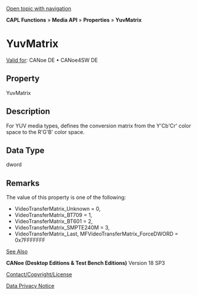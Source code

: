 [Open topic with navigation](../../../../../CANoeDEFamily.htm#Topics/CAPLFunctions/Media/Properties/CAPLfunctionYuvMatrix.md)

**CAPL Functions** » **Media API** » **Properties** » **YuvMatrix**

# YuvMatrix

[Valid for](../../../Shared/FeatureAvailability.md): CANoe DE • CANoe4SW DE

## Property

YuvMatrix

## Description

For YUV media types, defines the conversion matrix from the Y'Cb'Cr' color space to the R'G'B' color space.

## Data Type

dword

## Remarks

The value of this property is one of the following:

- VideoTransferMatrix_Unknown = 0,
- VideoTransferMatrix_BT709 = 1,
- VideoTransferMatrix_BT601 = 2,
- VideoTransferMatrix_SMPTE240M = 3,
- VideoTransferMatrix_Last, MFVideoTransferMatrix_ForceDWORD = 0x7FFFFFFF

[See Also](javascript:void(0);)

**CANoe (Desktop Editions & Test Bench Editions)** Version 18 SP3

[Contact/Copyright/License](../../../Shared/ContactCopyrightLicense.md)

[Data Privacy Notice](https://www.vector.com/int/en/company/get-info/privacy-policy/)
